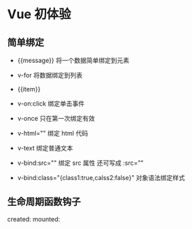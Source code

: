 # Vue 初体验

## 简单绑定

- {{message}} 将一个数据简单绑定到元素
- v-for 将数据绑定到列表

  <li v-for="item in movies">{{item}}</li>  
  <script>
          const app = new Vue({
              el: '#app',
              data: {
                  movies: ['程序人生', '.NET CORE', 'java']
              }
          });
   </script>

- v-on:click 绑定单击事件
- v-once 只在第一次绑定有效
- v-html="" 绑定 html 代码
- v-text 绑定普通文本
- v-bind:src="" 绑定 src 属性 还可写成 :src=""
- v-bind:class="{class1:true,calss2:false}" 对象语法绑定样式

## 生命周期函数钩子

created:
mounted:
